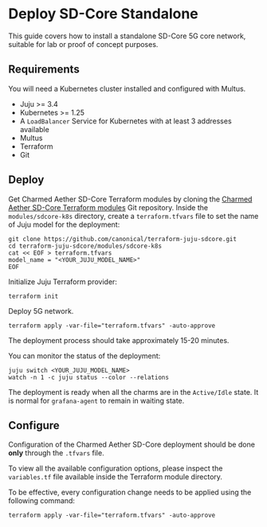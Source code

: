 # Deploy SD-Core Standalone

This guide covers how to install a standalone SD-Core 5G core network, suitable for lab or proof of concept purposes.

## Requirements

You will need a Kubernetes cluster installed and configured with Multus.

- Juju >= 3.4
- Kubernetes >= 1.25
- A `LoadBalancer` Service for Kubernetes with at least 3 addresses available
- Multus
- Terraform
- Git

## Deploy

Get Charmed Aether SD-Core Terraform modules by cloning the [Charmed Aether SD-Core Terraform modules][Charmed Aether SD-Core Terraform modules] Git repository.
Inside the `modules/sdcore-k8s` directory, create a `terraform.tfvars` file to set the name of Juju model for the deployment:

```console
git clone https://github.com/canonical/terraform-juju-sdcore.git
cd terraform-juju-sdcore/modules/sdcore-k8s
cat << EOF > terraform.tfvars
model_name = "<YOUR_JUJU_MODEL_NAME>"
EOF
```

Initialize Juju Terraform provider:

```console
terraform init
```

Deploy 5G network.

```console
terraform apply -var-file="terraform.tfvars" -auto-approve
```

The deployment process should take approximately 15-20 minutes.

You can monitor the status of the deployment:

```console
juju switch <YOUR_JUJU_MODEL_NAME>
watch -n 1 -c juju status --color --relations
```

The deployment is ready when all the charms are in the `Active/Idle` state. 
It is normal for `grafana-agent` to remain in waiting state.

## Configure

Configuration of the Charmed Aether SD-Core deployment should be done **only** through the `.tfvars` file. 

To view all the available configuration options, please inspect the `variables.tf` file available inside the Terraform module directory.

To be effective, every configuration change needs to be applied using the following command:

```console
terraform apply -var-file="terraform.tfvars" -auto-approve
```

[Charmed Aether SD-Core Terraform modules]: https://github.com/canonical/terraform-juju-sdcore
